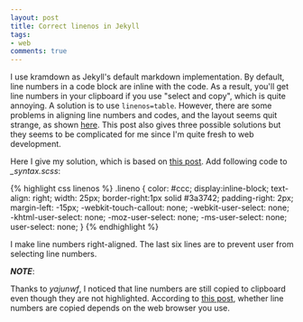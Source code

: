```yaml
---
layout: post
title: Correct linenos in Jekyll
tags:
- web
comments: true
---
```


I use kramdown as Jekyll's default markdown implementation. By default, line numbers in a code block are inline with the code. As a result, you'll get line numbers in your clipboard if you use "select and copy", which is quite annoying. A solution is to use `linenos=table`. However, there are some problems in aligning line numbers and codes, and the layout seems quit strange, as shown <a href="http://thanpol.as/jekyll/jekyll-code-highlight-and-line-numbers-problem-solved/">here</a>. This post also gives three possible solutions but they seems to be complicated for me since I'm quite fresh to web development.

Here I give my solution, which is based on <a href="http://botleg.com/stories/line-numbers-in-jekyll-code-blocks/">this post</a>. Add following code to *_syntax.scss*:

{% highlight css linenos %}
  .lineno { 
      color: #ccc; 
      display:inline-block; 
      text-align: right;
      width: 25px;
      border-right:1px solid #3a3742;
      padding-right: 2px;
      margin-left: -15px;
      -webkit-touch-callout: none;
      -webkit-user-select: none;
      -khtml-user-select: none;
      -moz-user-select: none;
      -ms-user-select: none;
      user-select: none;
  }
{% endhighlight %}

I make line numbers right-aligned. The last six lines are to prevent user from selecting line numbers.

***NOTE***:

Thanks to *yajunwf*, I noticed that line numbers are still copied to clipboard even though they are not highlighted. According to <a href="https://css-tricks.com/almanac/properties/u/user-select/">this post</a>, whether line numbers are copied depends on the web browser you use. 
